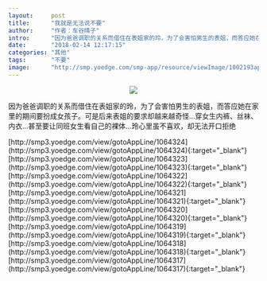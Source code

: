 ```yaml
---
layout:     post
title:      "我就是无法说不要"
author:     "作者：车谷晴子"
intro:      "因为爸爸调职的关系而借住在表姐家的玲，为了会害怕男生的表姐，而答应她在家里的期间要扮成女孩子。可是后来表姐的要求却越来越奇怪…穿女生内裤、丝袜、内衣…甚至要让同班女生看自己的裸体…玲心里虽不喜欢，却无法开口拒绝"
date:       "2018-02-14 12:17:15"
categories: "其他"
tags:       "不要"
image:      "http://smp.yoedge.com/smp-app/resource/viewImage/1002193appline.png"
---
```

<div style="text-align: center">
<p><img src="http://smp.yoedge.com/smp-app/resource/viewImage/1002193appline.png"/></p>
</div>
<p class="post-meta">
<span>因为爸爸调职的关系而借住在表姐家的玲，为了会害怕男生的表姐，而答应她在家里的期间要扮成女孩子。可是后来表姐的要求却越来越奇怪…穿女生内裤、丝袜、内衣…甚至要让同班女生看自己的裸体…玲心里虽不喜欢，却无法开口拒绝</span>
</p>
[http://smp3.yoedge.com/view/gotoAppLine/1064324](http://smp3.yoedge.com/view/gotoAppLine/1064324){:target="_blank"}
[http://smp3.yoedge.com/view/gotoAppLine/1064323](http://smp3.yoedge.com/view/gotoAppLine/1064323){:target="_blank"}
[http://smp3.yoedge.com/view/gotoAppLine/1064322](http://smp3.yoedge.com/view/gotoAppLine/1064322){:target="_blank"}
[http://smp3.yoedge.com/view/gotoAppLine/1064321](http://smp3.yoedge.com/view/gotoAppLine/1064321){:target="_blank"}
[http://smp3.yoedge.com/view/gotoAppLine/1064320](http://smp3.yoedge.com/view/gotoAppLine/1064320){:target="_blank"}
[http://smp3.yoedge.com/view/gotoAppLine/1064319](http://smp3.yoedge.com/view/gotoAppLine/1064319){:target="_blank"}
[http://smp3.yoedge.com/view/gotoAppLine/1064318](http://smp3.yoedge.com/view/gotoAppLine/1064318){:target="_blank"}
[http://smp3.yoedge.com/view/gotoAppLine/1064317](http://smp3.yoedge.com/view/gotoAppLine/1064317){:target="_blank"}



